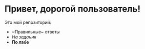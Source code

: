 # Привет, дорогой пользователь!
Это мой репозиторий:
+ ~Правильные~ ответы
+ *На задания*
+ **По лабе**